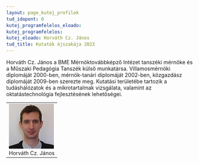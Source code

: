 ```yaml
---
layout: page_kutej_profilok
tud_idopont: 0
kutej_programfelelos_eloado: 
kutej_programfelelos: 
kutej_eloado: Horváth Cz. János
tud_title: Kutatók éjszakája 2023
---
```

Horváth Cz. János a BME Mérnöktovábbképző Intézet tanszéki mérnöke és a Műszaki Pedagógia Tanszék külső munkatársa. Villamosmérnöki diplomáját 2000-ben, mérnök-tanári diplomáját 2002-ben, közgazdász diplomáját 2009-ben szerezte meg. Kutatási területébe tartozik a tudáshálózatok és a mikrotartalmak vizsgálata, valamint az oktatástechnológia fejlesztésének lehetőségei. 




 <table class="picture">
<tr>
<td>

<div class="gallery">
    <img src="images/horvath_cz_janos.jpg" max-width="250" max-height="200">
  <div class="desc">Horváth Cz. János</div>
</div>

</td>
</tr>
</table>
